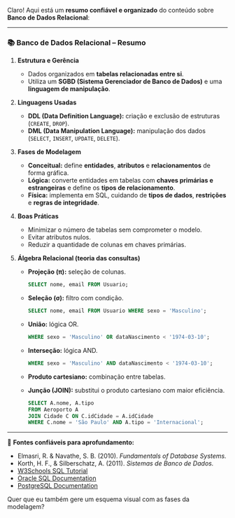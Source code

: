 Claro! Aqui está um **resumo confiável e organizado** do conteúdo sobre **Banco de Dados Relacional**:

---

### 📚 **Banco de Dados Relacional – Resumo**

1. **Estrutura e Gerência**

   * Dados organizados em **tabelas relacionadas entre si**.
   * Utiliza um **SGBD (Sistema Gerenciador de Banco de Dados)** e uma **linguagem de manipulação**.

2. **Linguagens Usadas**

   * **DDL (Data Definition Language):** criação e exclusão de estruturas (`CREATE`, `DROP`).
   * **DML (Data Manipulation Language):** manipulação dos dados (`SELECT`, `INSERT`, `UPDATE`, `DELETE`).

3. **Fases de Modelagem**

   * **Conceitual:** define **entidades**, **atributos** e **relacionamentos** de forma gráfica.
   * **Lógica:** converte entidades em tabelas com **chaves primárias e estrangeiras** e define os **tipos de relacionamento**.
   * **Física:** implementa em SQL, cuidando de **tipos de dados**, **restrições** e **regras de integridade**.

4. **Boas Práticas**

   * Minimizar o número de tabelas sem comprometer o modelo.
   * Evitar atributos nulos.
   * Reduzir a quantidade de colunas em chaves primárias.

5. **Álgebra Relacional (teoria das consultas)**

   * **Projeção (π):** seleção de colunas.

     ```sql
     SELECT nome, email FROM Usuario;
     ```
   * **Seleção (σ):** filtro com condição.

     ```sql
     SELECT nome, email FROM Usuario WHERE sexo = 'Masculino';
     ```
   * **União:** lógica OR.

     ```sql
     WHERE sexo = 'Masculino' OR dataNascimento < '1974-03-10';
     ```
   * **Interseção:** lógica AND.

     ```sql
     WHERE sexo = 'Masculino' AND dataNascimento < '1974-03-10';
     ```
   * **Produto cartesiano:** combinação entre tabelas.
   * **Junção (JOIN):** substitui o produto cartesiano com maior eficiência.

     ```sql
     SELECT A.nome, A.tipo
     FROM Aeroporto A
     JOIN Cidade C ON C.idCidade = A.idCidade
     WHERE C.nome = 'São Paulo' AND A.tipo = 'Internacional';
     ```

---

📌 **Fontes confiáveis para aprofundamento:**

* Elmasri, R. & Navathe, S. B. (2010). *Fundamentals of Database Systems.*
* Korth, H. F., & Silberschatz, A. (2011). *Sistemas de Banco de Dados.*
* [W3Schools SQL Tutorial](https://www.w3schools.com/sql/)
* [Oracle SQL Documentation](https://docs.oracle.com/en/database/)
* [PostgreSQL Documentation](https://www.postgresql.org/docs/)

Quer que eu também gere um esquema visual com as fases da modelagem?
